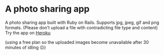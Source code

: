 A photo sharing app
===================

A photo sharing app built with Ruby on Rails.
Supports jpg, jpeg, gif and png formats. (Please don't upload a file with contradicting file type and content)
Try the app on [Heroku](https://hidden-stream-5707.herokuapp.com/)

(using a free plan so the uploaded images become unavailable after 30 minutes of idling ☹)
